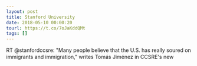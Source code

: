 ```yaml
---
layout: post
title: Stanford University
date: 2018-05-10 00:00:20
tourl: https://t.co/7oJaKddQMt
tags: []
---
```

RT @stanfordccsre: "Many people believe that the U.S. has really soured on immigrants and immigration," writes Tomás Jiménez in CCSRE's new